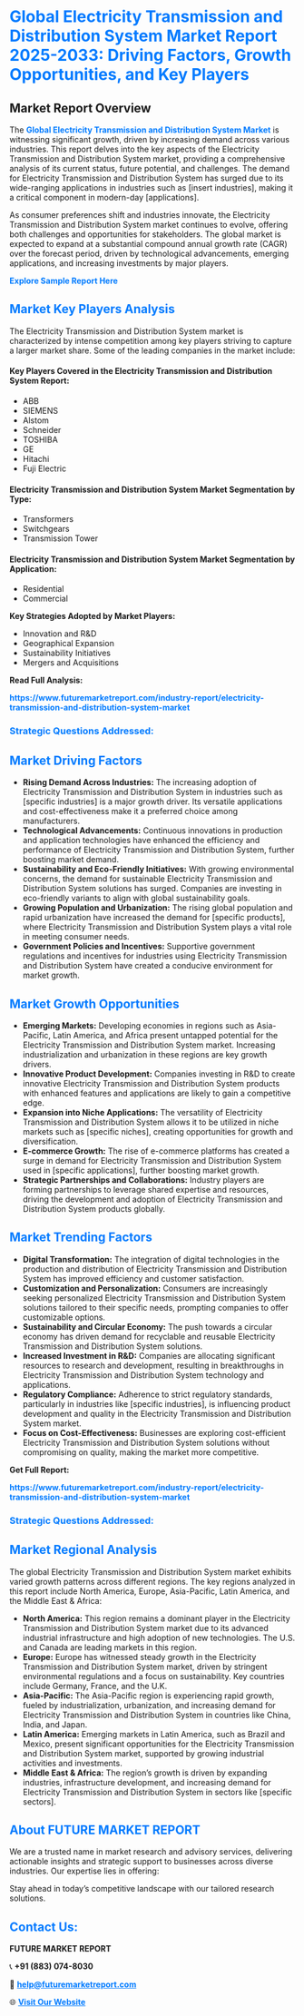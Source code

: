 <h1 style="color: #007BFF;">Global Electricity Transmission and Distribution System Market Report 2025-2033: Driving Factors, Growth Opportunities, and Key Players</h1>

<section id="overview">
<h2>Market Report Overview</h2>
<p>The <a href="https://www.futuremarketreport.com/industry-report/electricity-transmission-and-distribution-system-market" style="color: #007BFF; text-decoration: none;"><strong>Global Electricity Transmission and Distribution System Market</strong></a> is witnessing significant growth, driven by increasing demand across various industries. This report delves into the key aspects of the Electricity Transmission and Distribution System market, providing a comprehensive analysis of its current status, future potential, and challenges. The demand for Electricity Transmission and Distribution System has surged due to its wide-ranging applications in industries such as [insert industries], making it a critical component in modern-day [applications].</p>
<p>As consumer preferences shift and industries innovate, the Electricity Transmission and Distribution System market continues to evolve, offering both challenges and opportunities for stakeholders. The global market is expected to expand at a substantial compound annual growth rate (CAGR) over the forecast period, driven by technological advancements, emerging applications, and increasing investments by major players.</p>
</section>

<section id="overview">
<p><a href="https://www.futuremarketreport.com/request-sample/reportId=53105" style="color: #007BFF; text-decoration: none;"><strong>Explore Sample Report Here</strong></a></p>
</section>

<section id="key-players">
<h2 style="color: #007BFF;">Market Key Players Analysis</h2>
<p>The Electricity Transmission and Distribution System market is characterized by intense competition among key players striving to capture a larger market share. Some of the leading companies in the market include:</p>
<h4>Key Players Covered in the Electricity Transmission and Distribution System Report:</h4>
<ul><li>ABB</li><li>SIEMENS</li><li>Alstom</li><li>Schneider</li><li>TOSHIBA</li><li>GE</li><li>Hitachi</li><li>Fuji Electric</li></ul>
<h4>Electricity Transmission and Distribution System Market Segmentation by Type:</h4>
<ul><li>Transformers</li><li>Switchgears</li><li>Transmission Tower</li></ul>

<h4>Electricity Transmission and Distribution System Market Segmentation by Application:</h4>
<ul><li>Residential</li><li>Commercial</li></ul>
<p><strong>Key Strategies Adopted by Market Players:</strong></p>
<ul>
<li>Innovation and R&D</li>
<li>Geographical Expansion</li>
<li>Sustainability Initiatives</li>
<li>Mergers and Acquisitions</li>
</ul>
</section>

<section>
<p><strong>Read Full Analysis: </strong></p><a href="https://www.futuremarketreport.com/industry-report/electricity-transmission-and-distribution-system-market" style="color: #007BFF; text-decoration: none;"><strong>https://www.futuremarketreport.com/industry-report/electricity-transmission-and-distribution-system-market</strong></a>
<h3 style="color: #007BFF;">Strategic Questions Addressed:</h3>
</section>

<section id="driving-factors">
<h2 style="color: #007BFF;">Market Driving Factors</h2>
<ul>
<li><strong>Rising Demand Across Industries:</strong> The increasing adoption of Electricity Transmission and Distribution System in industries such as [specific industries] is a major growth driver. Its versatile applications and cost-effectiveness make it a preferred choice among manufacturers.</li>
<li><strong>Technological Advancements:</strong> Continuous innovations in production and application technologies have enhanced the efficiency and performance of Electricity Transmission and Distribution System, further boosting market demand.</li>
<li><strong>Sustainability and Eco-Friendly Initiatives:</strong> With growing environmental concerns, the demand for sustainable Electricity Transmission and Distribution System solutions has surged. Companies are investing in eco-friendly variants to align with global sustainability goals.</li>
<li><strong>Growing Population and Urbanization:</strong> The rising global population and rapid urbanization have increased the demand for [specific products], where Electricity Transmission and Distribution System plays a vital role in meeting consumer needs.</li>
<li><strong>Government Policies and Incentives:</strong> Supportive government regulations and incentives for industries using Electricity Transmission and Distribution System have created a conducive environment for market growth.</li>
</ul>
</section>

<section id="growth-opportunities">
<h2 style="color: #007BFF;">Market Growth Opportunities</h2>
<ul>
<li><strong>Emerging Markets:</strong> Developing economies in regions such as Asia-Pacific, Latin America, and Africa present untapped potential for the Electricity Transmission and Distribution System market. Increasing industrialization and urbanization in these regions are key growth drivers.</li>
<li><strong>Innovative Product Development:</strong> Companies investing in R&D to create innovative Electricity Transmission and Distribution System products with enhanced features and applications are likely to gain a competitive edge.</li>
<li><strong>Expansion into Niche Applications:</strong> The versatility of Electricity Transmission and Distribution System allows it to be utilized in niche markets such as [specific niches], creating opportunities for growth and diversification.</li>
<li><strong>E-commerce Growth:</strong> The rise of e-commerce platforms has created a surge in demand for Electricity Transmission and Distribution System used in [specific applications], further boosting market growth.</li>
<li><strong>Strategic Partnerships and Collaborations:</strong> Industry players are forming partnerships to leverage shared expertise and resources, driving the development and adoption of Electricity Transmission and Distribution System products globally.</li>
</ul>
</section>

<section id="trending-factors">
<h2 style="color: #007BFF;">Market Trending Factors</h2>
<ul>
<li><strong>Digital Transformation:</strong> The integration of digital technologies in the production and distribution of Electricity Transmission and Distribution System has improved efficiency and customer satisfaction.</li>
<li><strong>Customization and Personalization:</strong> Consumers are increasingly seeking personalized Electricity Transmission and Distribution System solutions tailored to their specific needs, prompting companies to offer customizable options.</li>
<li><strong>Sustainability and Circular Economy:</strong> The push towards a circular economy has driven demand for recyclable and reusable Electricity Transmission and Distribution System solutions.</li>
<li><strong>Increased Investment in R&D:</strong> Companies are allocating significant resources to research and development, resulting in breakthroughs in Electricity Transmission and Distribution System technology and applications.</li>
<li><strong>Regulatory Compliance:</strong> Adherence to strict regulatory standards, particularly in industries like [specific industries], is influencing product development and quality in the Electricity Transmission and Distribution System market.</li>
<li><strong>Focus on Cost-Effectiveness:</strong> Businesses are exploring cost-efficient Electricity Transmission and Distribution System solutions without compromising on quality, making the market more competitive.</li>
</ul>
</section>

<section>
<p><strong>Get Full Report: </strong></p><a href="https://www.futuremarketreport.com/industry-report/electricity-transmission-and-distribution-system-market" style="color: #007BFF; text-decoration: none;"><strong>https://www.futuremarketreport.com/industry-report/electricity-transmission-and-distribution-system-market</strong></a>
<h3 style="color: #007BFF;">Strategic Questions Addressed:</h3>
</section>


<section id="regional-analysis">
<h2 style="color: #007BFF;">Market Regional Analysis</h2>
<p>The global Electricity Transmission and Distribution System market exhibits varied growth patterns across different regions. The key regions analyzed in this report include North America, Europe, Asia-Pacific, Latin America, and the Middle East & Africa:</p>
<ul>
<li><strong>North America:</strong> This region remains a dominant player in the Electricity Transmission and Distribution System market due to its advanced industrial infrastructure and high adoption of new technologies. The U.S. and Canada are leading markets in this region.</li>
<li><strong>Europe:</strong> Europe has witnessed steady growth in the Electricity Transmission and Distribution System market, driven by stringent environmental regulations and a focus on sustainability. Key countries include Germany, France, and the U.K.</li>
<li><strong>Asia-Pacific:</strong> The Asia-Pacific region is experiencing rapid growth, fueled by industrialization, urbanization, and increasing demand for Electricity Transmission and Distribution System in countries like China, India, and Japan.</li>
<li><strong>Latin America:</strong> Emerging markets in Latin America, such as Brazil and Mexico, present significant opportunities for the Electricity Transmission and Distribution System market, supported by growing industrial activities and investments.</li>
<li><strong>Middle East & Africa:</strong> The region’s growth is driven by expanding industries, infrastructure development, and increasing demand for Electricity Transmission and Distribution System in sectors like [specific sectors].</li>
</ul>
</section>

<footer>
<h2 style="color: #007BFF;">About FUTURE MARKET REPORT</h2>
<p>We are a trusted name in market research and advisory services, delivering actionable insights and strategic support to businesses across diverse industries. Our expertise lies in offering:</p>

<p>Stay ahead in today’s competitive landscape with our tailored research solutions.</p>

<h2 style="color: #007BFF;">Contact Us:</h2>
<p><strong>FUTURE MARKET REPORT</strong></p>
<p>📞 <strong>+91 (883) 074-8030</strong></p>
<p>📧 <strong><a href="mailto:help@futuremarketreport.com" style="color: #007BFF;">help@futuremarketreport.com</a></strong></p>
<p>🌐 <strong><a href="https://www.futuremarketreport.com/" style="color: #007BFF;">Visit Our Website</a></strong></p>
</footer>